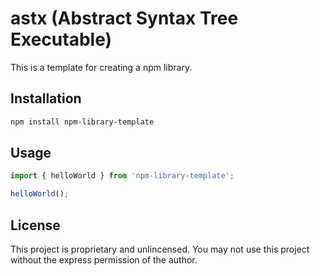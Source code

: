 # astx (Abstract Syntax Tree Executable)
This is a template for creating a npm library.

## Installation
```bash
npm install npm-library-template
```

## Usage
```javascript
import { helloWorld } from 'npm-library-template';

helloWorld();
```

## License
This project is proprietary and unlincensed. You may not use this project without the express permission of the author.
